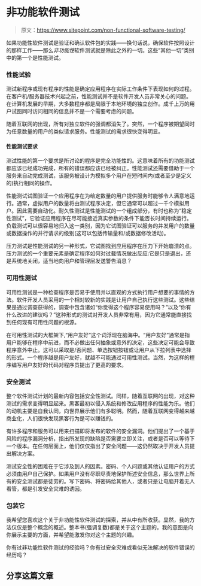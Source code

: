 # 非功能软件测试

> 原文：<https://www.sitepoint.com/non-functional-software-testing/>

如果功能性软件测试是验证和确认软件包的实践——换句话说，确保软件按照设计的那样工作——那么*非功能性*软件测试就是除此之外的一切。这些“其他一切”类别中的第一个是性能测试。

### 性能试验

测试新程序或现有程序的性能是确定应用程序在实际工作条件下表现如何的过程。在客户机/服务器技术兴起之前，性能测试并不是软件开发人员非常关心的问题。在计算机发展的早期，大多数程序都是局限于本地环境的独立创作。成千上万的用户试图同时访问相同的信息并不是一个需要考虑的问题。

随着互联网的出现，所有对独立软件的强调都消失了。突然，一个程序被期望同时为任意数量的用户的类似请求服务。性能测试的需求很快变得明显。

#### 性能测试要求

测试性能的第一个要求是所讨论的程序是完全功能性的。这意味着所有的功能测试都应该已经成功完成，所有的错误都应该已经被纠正。性能测试还需要借助于一个服务来自动完成测试，该服务被设计为模拟多个用户在短时间内(或者至少是定义的)执行相同的操作。

性能测试试图验证一个应用程序在为给定数量的用户提供服务时能够令人满意地运行。通常，虚拟用户的数量将由测试程序决定，但它通常可以超过一千个模拟用户。因此需要自动化。耐久性测试是性能测试的一个组成部分，有时也称为“稳定性测试”，它验证应用程序在尽可能接近真实参数的条件下能否长时间持续运行。负载测试可以很容易地归入这一类别，因为它试图验证可以服务的并发用户的数量或数据操作的并行请求的级别(这可以包括传输量和/或数据修改活动)。

压力测试是性能测试的另一种形式，它试图找到应用程序在压力下开始崩溃的点。压力测试的一个重要元素是确定程序如何对过载情况做出反应:它是只是退出，还是系统地关闭，适当地向用户和管理层发送警告消息？

### 可用性测试

可用性测试是一种检查程序是否易于使用并以直观的方式执行用户想要的事情的方法。软件开发人员采用的一个相对较新的实践是让用户自己执行这些测试。这些结果是通过调查获得的，调查中包含诸如“你觉得这个程序容易使用吗？”以及“你有什么改进的建议吗？”这种形式的测试对开发人员非常有用，因为它通常能直接找到任何现有可用性问题的根源。

在可用性测试的大框架下,“用户友好”这个词浮现在脑海中。“用户友好”通常是指用户能够在程序中前进，而不必做出任何抽象或意外的决定，这些决定可能会导致程序意外中止。这可以采取是/否问题、单选按钮按钮或让用户从下拉列表中选择的形式。一个程序越是用户友好，就越不可能通过可用性测试。当然，为这样的程序编写用户友好的代码对程序员提出了更高的要求。

### 安全测试

整个软件测试计划的最新内容包括安全性测试。同样，随着互联网的出现，对这种测试的需求变得明显起来。黑客最初以侵入系统和修改应用程序的性能为乐。他们的动机主要是自我认同，向世界展示他们有多聪明。然而，随着互联网变得越来越商业化，人们很快发现黑客行为是可以赚钱的。

有许多程序和服务可以用来扫描即将发布的软件的安全漏洞。他们提出了一个基于风险的程序漏洞分析，指出所发现的缺陷是否需要立即关注，或者是否可以等待下一个版本。在任何层面上，他们仅仅指出了安全问题——这仍然取决于开发人员提出解决方案。

测试安全性的困难在于它涉及到人的因素。密码、个人问题或其他认证用户的方式必须由用户自己保护。如果用户没有尽职尽责地保护所述安全信息，那么世界上所有的安全测试都是徒劳的。写下密码、将密码给其他人，或者只是让电脑开着无人看管，都是引发安全灾难的诱因。

### 包装它

我希望您喜欢这个关于非功能性软件测试的探索，并从中有所收获。显然，我的方法仅仅是整个概念的概述。整本书(强调复数)都是关于这个主题的。我的意图是向你展示主要的方面，并希望能激发你对这个主题的兴趣。

你有过非功能性软件测试的经验吗？你有过安全灾难或看似无法解决的软件错误的经历吗？

## 分享这篇文章